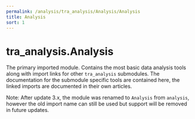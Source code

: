 ```yaml
---
permalink: /analysis/tra_analysis/Analysis/Analysis
title: Analysis
sort: 1
---
```


# tra_analysis.Analysis

The primary imported module. Contains the most basic data analysis tools along with import links for other `tra_analysis` submodules. The documentation for the submodule specific tools are contained here, the linked imports are documented in their own articles.

Note: After update 3.x, the module was renamed to `Analysis` from `analysis`, however the old import name can still be used but support will be removed in future updates. 